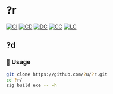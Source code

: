 # ?r

[![CI][ci-shd]][ci-url]
[![CD][cd-shd]][cd-url]
[![DC][dc-shd]][dc-url]
[![CC][cc-shd]][cc-url]
[![LC][lc-shd]][lc-url]

## ?d

### :rocket: Usage

```sh
git clone https://github.com/?u/?r.git
cd ?r/
zig build exe -- -h
```

<!-- MARKDOWN LINKS -->

[ci-shd]: https://img.shields.io/github/actions/workflow/status/?u/?r/ci.yaml?branch=main&style=for-the-badge&logo=github&label=CI&labelColor=black
[ci-url]: https://github.com/?u/?r/blob/main/.github/workflows/ci.yaml
[cd-shd]: https://img.shields.io/github/actions/workflow/status/?u/?r/cd.yaml?branch=main&style=for-the-badge&logo=github&label=CD&labelColor=black
[cd-url]: https://github.com/?u/?r/blob/main/.github/workflows/cd.yaml
[dc-shd]: https://img.shields.io/badge/click-F6A516?style=for-the-badge&logo=zig&logoColor=F6A516&label=doc&labelColor=black
[dc-url]: https://?u.github.io/?r
[cc-shd]: https://img.shields.io/codecov/c/github/?u/?r?style=for-the-badge&labelColor=black
[cc-url]: https://app.codecov.io/gh/?u/?r
[lc-shd]: https://img.shields.io/github/license/?u/?r.svg?style=for-the-badge&labelColor=black
[lc-url]: https://github.com/?u/?r/blob/main/LICENSE
